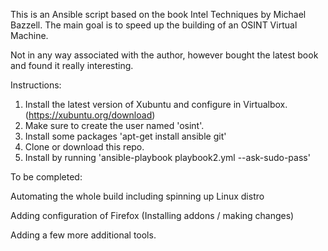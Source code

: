 This is an Ansible script based on the book Intel Techniques by Michael Bazzell. The main goal is to speed up the building of an OSINT Virtual Machine.

Not in any way associated with the author, however bought the latest book and found it really interesting.

Instructions:

1. Install the latest version of Xubuntu and configure in Virtualbox.
   (https://xubuntu.org/download)
2. Make sure to create the user named 'osint'.
3. Install some packages 'apt-get install ansible git'
4. Clone or download this repo.
5. Install by running 'ansible-playbook playbook2.yml --ask-sudo-pass'


To be completed:

Automating the whole build including spinning up Linux distro

Adding configuration of Firefox (Installing addons / making changes)

Adding a few more additional tools.
